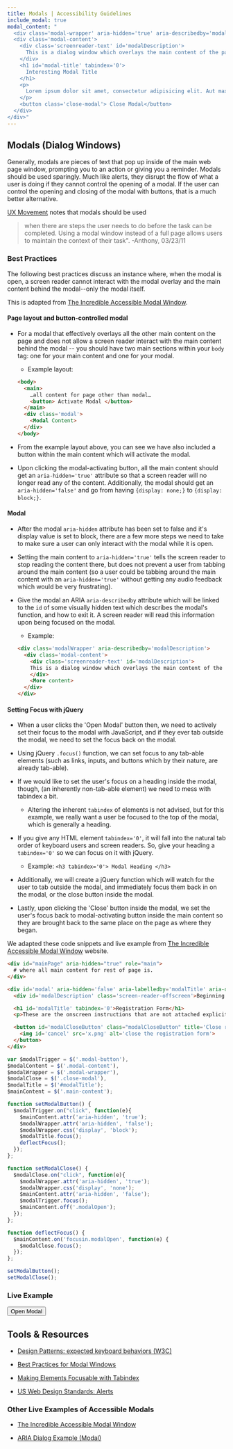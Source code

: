 ```yaml
---
title: Modals | Accessibility Guidelines
include_modal: true
modal_content: "
  <div class='modal-wrapper' aria-hidden='true' aria-describedby='modalDescription' role='dialog'>
  <div class='modal-content'>
    <div class='screenreader-text' id='modalDescription'>
      This is a dialog window which overlays the main content of the page. The modal begins with a heading 1 called &quot;Interesting Modal Title&quot;. Pressing the Close Modal button at the bottom of the modal will close the modal and bring you back to where you were on the page.
    </div>
    <h1 id='modal-title' tabindex='0'>
      Interesting Modal Title
    </h1>
    <p>
      Lorem ipsum dolor sit amet, consectetur adipisicing elit. Aut maxime voluptatibus fuga odit dignissimos quo quia dolor ipsam aliquid, at dicta incidunt numquam eius provident. Ratione, alias quaerat laborum dolor.
    </p>
    <button class='close-modal'> Close Modal</button>
  </div>
</div>"
---
```


## Modals (Dialog Windows)

Generally, modals are pieces of text that pop up inside of the main web page window, prompting you to an action or giving you a reminder. Modals should be used sparingly. Much like alerts, they disrupt the flow of what a user is doing if they cannot control the opening of a modal. If the user can control the opening and closing of the modal with buttons, that is a much better alternative.

[UX Movement](http://uxmovement.com/forms/best-practices-for-modal-windows/) notes that modals should be used

> when there are steps the user needs to do before the task can be completed. Using a modal window instead of a full page allows users to maintain the context of their task".
> -Anthony, 03/23/11

### Best Practices

The following best practices discuss an instance where, when the modal is open, a screen reader cannot interact with the modal overlay and the main content behind the modal--only the modal itself.

This is adapted from [The Incredible Accessible Modal Window](https://accessibility.oit.ncsu.edu/training/aria/modal-window/version-3/).

#### Page layout and button-controlled modal

* For a modal that effectively overlays all the other main content on the page and does not allow a screen reader interact with the main content behind the modal -- you should have two main sections within your `body` tag: one for your main content and one for your modal.

  - Example layout:

  ```html
  <body>
    <main>
      …all content for page other than modal…
      <button> Activate Modal </button>
    </main>
    <div class='modal'>
      <Modal Content>
    </div>
  </body>
  ```

* From the example layout above, you can see we have also included a button within the main content which will activate the modal.

* Upon clicking the modal-activating button, all the main content should get an `aria-hidden='true'` attribute so that a screen reader will no longer read any of the content. Additionally, the modal should get an `aria-hidden='false'` and go from having `{display: none;}` to `{display: block;}`.

#### Modal

* After the modal `aria-hidden` attribute has been set to false and it's display value is set to block, there are a few more steps we need to take to make sure a user can only interact with the modal while it is open.

* Setting the main content to `aria-hidden='true'` tells the screen reader to stop reading the content there, but does not prevent a user from tabbing around the main content (so a user could be tabbing around the main content with an `aria-hidden='true'` without getting any audio feedback which would be very frustrating).

* Give the modal an ARIA `aria-describedby` attribute which will be linked to the `id` of some visually hidden text which describes the modal's function, and how to exit it. A screen reader will read this information upon being focused on the modal.

  - Example:
  ```html
  <div class='modalWrapper' aria-describedby='modalDescription'>
    <div class='modal-content'>
      <div class='screenreader-text' id='modalDescription'>
      This is a dialog window which overlays the main content of the page. The modal begins with a heading 1 called &quot;Interesting Modal Title&quot;. Pressing the Close Modal button at the bottom of the modal will close the modal and bring you back to where you were on the page.
      </div>
      <More content>
    </div>
  </div>
  ```

#### Setting Focus with jQuery

* When a user clicks the 'Open Modal' button then, we need to actively set their focus to the modal with JavaScript, and if they ever tab outside the modal, we need to set the focus back on the modal.

* Using jQuery `.focus()` function, we can set focus to any tab-able elements (such as links, inputs, and buttons which by their nature, are already tab-able).

* If we would like to set the user's focus on a heading inside the modal, though, (an inherently non-tab-able element) we need to mess with tabindex a bit.

  - Altering the inherent `tabindex` of elements is not advised, but for this example, we really want a user be focused to the top of the modal, which is generally a heading.

* If you give any HTML element `tabindex='0'`, it will fall into the natural tab order of keyboard users and screen readers.
So, give your heading a `tabindex='0'` so we can focus on it with jQuery.

  - Example: `<h3 tabindex='0'> Modal Heading </h3>`

* Additionally, we will create a jQuery function which will watch for the user to tab outside the modal, and immediately focus them back in on the modal, or the close button inside the modal.

* Lastly, upon clicking the 'Close' button inside the modal, we set the user's focus back to modal-activating button inside the main content so they are brought back to the same place on the page as where they began.

We adapted these code snippets and live example from [The Incredible Accessible Modal Window](https://accessibility.oit.ncsu.edu/training/aria/modal-window/version-3/) website.

```html
<div id="mainPage" aria-hidden="true" role="main">
  # where all main content for rest of page is.
</div>

<div id='modal' aria-hidden='false' aria-labelledby='modalTitle' aria-describedby='modalDescription' role='dialog'>
  <div id='modalDescription' class='screen-reader-offscreen'>Beginning of dialog window. It begins with a heading 1 called &quot;Registration Form&quot;. Escape will cancel and close the window. This form does not collect any actual information.</div>

  <h1 id='modalTitle' tabindex='0'>Registration Form</h1>
  <p>These are the onscreen instructions that are not attached explicitly to a focusable element. Can screen reader users read this text with the virtual cursor?</p>

  <button id='modalCloseButton' class="modalCloseButton" title='Close registration form'>
    <img id='cancel' src='x.png' alt='close the registration form'>
  </button>
</div>
```


```javascript
var $modalTrigger = $('.modal-button'),
$modalContent = $('.modal-content'),
$modalWrapper = $('.modal-wrapper'),
$modalClose = $('.close-modal'),
$modalTitle = $('#modalTitle');
$mainContent = $('.main-content');

function setModalButton() {
  $modalTrigger.on("click", function(e){
    $mainContent.attr('aria-hidden', 'true');
    $modalWrapper.attr('aria-hidden', 'false');
    $modalWrapper.css('display', 'block');
    $modalTitle.focus();
    deflectFocus();
  });
};

function setModalClose() {
  $modalClose.on("click", function(e){
    $modalWrapper.attr('aria-hidden', 'true');
    $modalWrapper.css('display', 'none');
    $mainContent.attr('aria-hidden', 'false');
    $modalTrigger.focus();
    $mainContent.off('.modalOpen');
  });
};

function deflectFocus() {
  $mainContent.on('focusin.modalOpen', function(e) {
    $modalClose.focus();
  });
};

setModalButton();
setModalClose();
```

### Live Example

<button class='modal-button'> Open Modal </button>

## Tools &amp; Resources

* [Design Patterns: expected keyboard behaviors (W3C)](https://www.w3.org/TR/wai-aria-practices/#aria_ex)

* [Best Practices for Modal Windows](http://uxmovement.com/forms/best-practices-for-modal-windows/)

* [Making Elements Focusable with Tabindex](http://snook.ca/archives/accessibility_and_usability/elements_focusable_with_tabindex)

* [US Web Design Standards: Alerts](https://standards.usa.gov/alerts/)

### Other Live Examples of Accessible Modals
* [The Incredible Accessible Modal Window](https://accessibility.oit.ncsu.edu/training/aria/modal-window/version-3/)

* [ARIA Dialog Example (Modal)](http://accessibility.athena-ict.com/aria/examples/dialog.shtml)